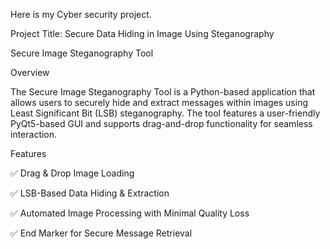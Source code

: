 Here is my Cyber security project.

Project Title: Secure Data Hiding in Image Using Steganography

Secure Image Steganography Tool

Overview

The Secure Image Steganography Tool is a Python-based application that allows users to securely hide and extract messages within images using Least Significant Bit (LSB) steganography. The tool features a user-friendly PyQt5-based GUI and supports drag-and-drop functionality for seamless interaction.

Features

✅ Drag & Drop Image Loading

✅ LSB-Based Data Hiding & Extraction

✅ Automated Image Processing with Minimal Quality Loss

✅ End Marker for Secure Message Retrieval
